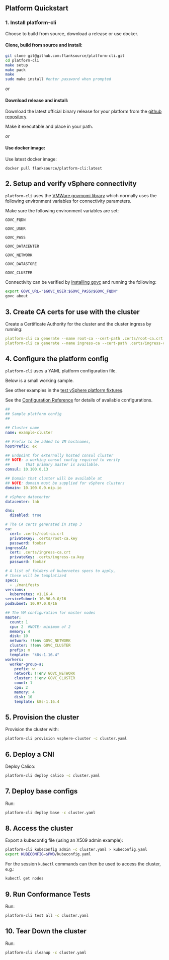 ## Platform Quickstart

### 1. Install platform-cli

Choose to build from source, download a release or use docker.

#### Clone, build from source and install:

```bash
git clone git@github.com:flanksource/platform-cli.git
cd platform-cli
make setup
make pack
make
sudo make install #enter password when prompted
```

_or_

#### Download release and install:

Download the latest official binary release for your platform from the [github repository](https://github.com/flanksource/platform-cli/releases/latest).

Make it executable and place in your path.

_or_

#### Use docker image:

Use latest docker image:

```
docker pull flanksource/platform-cli:latest
```

## 2. Setup and verify vSphere connectivity

`platform-cli` uses the [VMWare govmomi library](https://github.com/vmware/govmomi) 
which normally uses the following environment variables for connectivity parameters.

Make sure the following environment variables are set:

`GOVC_FQDN`

`GOVC_USER`

`GOVC_PASS`

`GOVC_DATACENTER`

`GOVC_NETWORK`

`GOVC_DATASTORE`

`GOVC_CLUSTER`

Connectivity can be verified by [installing govc](https://github.com/vmware/govmomi/tree/master/govc#installation) and running the following:

```bash
export GOVC_URL="$GOVC_USER:$GOVC_PASS@$GOVC_FQDN"
govc about
```

## 3. Create CA certs for use with the cluster

Create a Certificate Authority for the cluster and the cluster ingress by running:

```yaml
platform-cli ca generate --name root-ca --cert-path .certs/root-ca.crt --private-key-path .certs/root-ca.key --password foobar
platform-cli ca generate --name ingress-ca --cert-path .certs/ingress-ca.crt --private-key-path .certs/ingress-ca.key --password foobar
```

## 4. Configure the platform config

`platform-cli` uses a YAML platform configuration file.

Below is a small working sample.

See other examples in the [test vSphere platform fixtures](https://github.com/flanksource/platform-cli/tree/master/test/vsphere).

See the
[Configuration Reference](./reference/config.md) for details of available configurations.

```yaml
##
## Sample platform config
##

## Cluster name
name: example-cluster

## Prefix to be added to VM hostnames,
hostPrefix: ex

## Endpoint for externally hosted consul cluster
## NOTE: a working consol config required to verify
##       that primary master is available.
consul: 10.100.0.13

## Domain that cluster will be available at
## NOTE: domain must be supplied for vSphere clusters
domain: 10.100.0.0.nip.io

# vSphere datacenter
datacenter: lab

dns:
  disabled: true

# The CA certs generated in step 3
ca:
  cert: .certs/root-ca.crt
  privateKey: .certs/root-ca.key
  password: foobar
ingressCA:
  cert: .certs/ingress-ca.crt
  privateKey: .certs/ingress-ca.key
  password: foobar

# A list of folders of kubernetes specs to apply, 
# these will be templatized
specs: 
  - ./manifests
versions:
  kubernetes: v1.16.4
serviceSubnet: 10.96.0.0/16
podSubnet: 10.97.0.0/16

## The VM configuration for master nodes
master:
  count: 1
  cpu: 2  #NOTE: minimum of 2
  memory: 4
  disk: 10
  network: !!env GOVC_NETWORK
  cluster: !!env GOVC_CLUSTER
  prefix: m
  template: "k8s-1.16.4"
workers:
  worker-group-a:
    prefix: w
    network: !!env GOVC_NETWORK
    cluster: !!env GOVC_CLUSTER
    count: 1
    cpu: 2
    memory: 4
    disk: 10
    template: k8s-1.16.4
```

## 5. Provision the cluster

Provision the cluster with:

```bash
platform-cli provision vsphere-cluster -c cluster.yaml
```

## 6. Deploy a CNI

Deploy Calico:

```bash
platform-cli deploy calico -c cluster.yaml
```

## 7. Deploy base configs

Run:

```bash
platform-cli deploy base -c cluster.yaml
```

## 8. Access the cluster

Export a kubeconfig file (using an X509 admin example):

```bash
platform-cli kubeconfig admin -c cluster.yaml > kubeconfig.yaml
export KUBECONFIG=$PWD/kubeconfig.yaml
```

For the session `kubectl` commands can then be used to access the cluster, e.g.:

```bash
kubectl get nodes
```

## 9. Run Conformance Tests

Run:

```bash
platform-cli test all -c cluster.yaml
```

## 10. Tear Down the cluster

Run:

```bash
platform-cli cleanup -c cluster.yaml
```